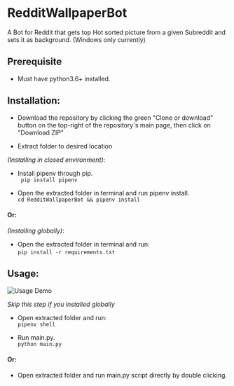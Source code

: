 # RedditWallpaperBot
A Bot for Reddit that gets top Hot sorted picture from a given Subreddit and sets it as background. (Windows only currently)

## Prerequisite
* Must have python3.6+ installed.

## Installation:
  * Download the repository by clicking the green "Clone or download" button on the top-right of the repository's main page, then click on "Download ZIP"<br>
  
  * Extract folder to desired location

<i>(Installing in closed environment)</i>:
  * Install pipenv through pip. <br>
  ` pip install pipenv`
  
  * Open the extracted folder in terminal and run pipenv install. <br>
  ` cd RedditWallpaperBot && pipenv install `

 #### Or:
  
 <i>(Installing globally)</i>:
  * Open the extracted folder in terminal and run: <br>
  ` pip install -r requirements.txt `

## Usage:
  ![Usage Demo](https://media.giphy.com/media/Tk0hzmccJ2rLlbRZxT/giphy.gif)
  
  <i>Skip this step if you installed globally </i>
  * Open extracted folder and run: <br>
  ` pipenv shell `
  
  * Run main.py. <br>
  ` python main.py `

  #### Or:

  * Open extracted folder and run main.py script directly by double clicking.
  
